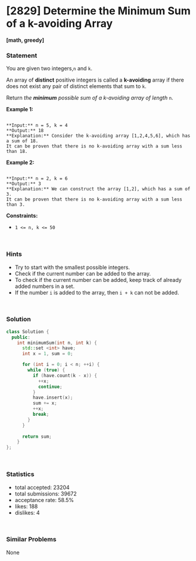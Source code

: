 # [2829] Determine the Minimum Sum of a k-avoiding Array

**[math, greedy]**

### Statement

You are given two integers,`n` and `k`.

An array of **distinct** positive integers is called a **k-avoiding** array if there does not exist any pair of distinct elements that sum to `k`.

Return *the **minimum** possible sum of a k-avoiding array of length* `n`.


**Example 1:**

```

**Input:** n = 5, k = 4
**Output:** 18
**Explanation:** Consider the k-avoiding array [1,2,4,5,6], which has a sum of 18.
It can be proven that there is no k-avoiding array with a sum less than 18.

```

**Example 2:**

```

**Input:** n = 2, k = 6
**Output:** 3
**Explanation:** We can construct the array [1,2], which has a sum of 3.
It can be proven that there is no k-avoiding array with a sum less than 3.

```

**Constraints:**
* `1 <= n, k <= 50`


<br />

### Hints

- <div class="_1l1MA">Try to start with the smallest possible integers.</div>
- <div class="_1l1MA">Check if the current number can be added to the array.</div>
- <div class="_1l1MA">To check if the current number can be added, keep track of already added numbers in a set.</div>
- <div class="_1l1MA">If the number <code>i</code> is added to the array, then <code>i + k</code> can not be added.</div>

<br />

### Solution

```cpp
class Solution {
  public:
    int minimumSum(int n, int k) {
      std::set <int> have;
      int x = 1, sum = 0;

      for (int i = 0; i < n; ++i) {
        while (true) {
          if (have.count(k - x)) {
            ++x;
            continue;
          }
          have.insert(x);
          sum += x;
          ++x;
          break;
        }
      }
      
      return sum;
    }
};
```

<br />

### Statistics

- total accepted: 23204
- total submissions: 39672
- acceptance rate: 58.5%
- likes: 188
- dislikes: 4

<br />

### Similar Problems

None
